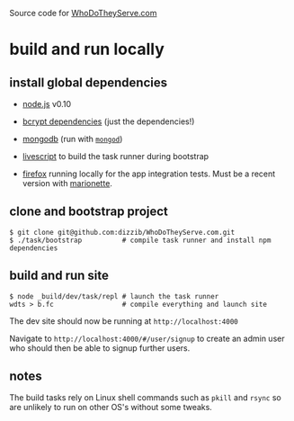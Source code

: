 Source code for [WhoDoTheyServe.com][wdts]

# build and run locally

## install global dependencies

* [node.js][nodejs] v0.10

* [bcrypt dependencies][bcrypt-deps] (just the dependencies!)

* [mongodb][mongodb] (run with [`mongod`][mongod])

* [livescript][livescript] to build the task runner during bootstrap

* [firefox][firefox] running locally for the app integration tests.
Must be a recent version with [marionette][marionette-js].

## clone and bootstrap project

    $ git clone git@github.com:dizzib/WhoDoTheyServe.com.git
    $ ./task/bootstrap          # compile task runner and install npm dependencies

## build and run site

    $ node _build/dev/task/repl # launch the task runner
    wdts > b.fc                 # compile everything and launch site

The dev site should now be running at `http://localhost:4000`

Navigate to `http://localhost:4000/#/user/signup` to create an admin user who
should then be able to signup further users.

## notes

The build tasks rely on Linux shell commands such as `pkill` and `rsync` so are unlikely to run on other OS's without some tweaks.

[bcrypt-deps]: https://github.com/ncb000gt/node.bcrypt.js#dependencies
[firefox]: https://www.mozilla.org/en-US/firefox/new/
[livescript]: http://livescript.net/#installation
[marionette-js]: https://developer.mozilla.org/en-US/docs/Mozilla/QA/Marionette
[mongod]: http://docs.mongodb.org/manual/reference/program/mongod/
[mongodb]: http://docs.mongodb.org/manual/installation/
[nodejs]: http://nodejs.org/download/
[wdts]: http://www.whodotheyserve.com
